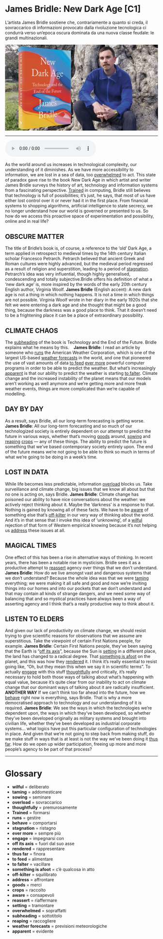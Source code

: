 # James Bridle: New Dark Age   [C1]

L’artista James Bridle sostiene che, contrariamente a quanto si creda, il sovraccarico di informazioni provocato dalla rivoluzione tecnologica ci condurrà verso un’epoca oscura dominata da una nuova classe feudale: le grandi multinazionali.

![](James%20Bridle%20New%20Dark%20Age.jpg)

--------------

<div>
<audio controls autoplay>
    <source src="https:/raw.githubusercontent.com/dartie/speakup/2023-11/James%20Bridle%20New%20Dark%20Age.mp3" type="audio/mpeg">
</audio>
</div>


As the world around us increases in technological complexity, our understanding of it diminishes. As we have more accessibility to information, we are lost in a sea of data, too [overwhelmed](## "sopraffatti") to act. This state of paradox gave rise to the book New Dark Age in which artist and writer James Bridle surveys the history of art, technology and information systems from a fascinating perspective. [Trained](## "formarsi") in computing, Bridle still believes that technology is full of possibilities; it’s just, he says, that most of us have either lost control over it or never had it in the first place. From financial systems to shopping algorithms, artificial intelligence to state secrecy, we no longer understand how our world is governed or presented to us. So how do we access this proactive space of experimentation and possibility, online and in real life?

## OBSCURE MATTER
The title of Bridle’s book is, of course, a reference to the ‘old’ Dark Age, a term applied in retrospect to medieval times by the 14th century Italian scholar Francesco Petrarch. Petrarch believed that ancient Greek and Roman cultures were highly advanced, but the medieval period regressed as a result of religion and superstition, leading to a period of [stagnation](## "ristagno"). Petrarch’s idea was very influential, though highly generalised, condescending and totally subjective.Bridle offers his definition of what a ‘new dark age’ is, more inspired by the words of the early 20th century English author, Virginia Woolf.
**James Bridle** (English accent): A new dark age is not a thing in which nothing happens. It is not a time in which things are not possible. Virginia Woolf wrote in her diary in the early 1920s that she felt we were entering a dark age and she thought that might be a good thing, because the darkness was a good place to think. That it doesn’t need to be a frightening place it can be a place of extraordinary possibility.

## CLIMATE CHAOS
The [subheading](## "sottotitolo") of the book is Technology and the End of the Future. Bridle explains what he means by this.   
**James Bridle**: I read an article by someone who [runs](## "gestire") the American Weather Corporation, which is one of the largest US-based [weather forecasts](## "previsioni meteorologiche") in the world, and one that pioneered the use of vast amounts of data [to feed](## "alimentare") [ever more](## "sempre più") powerful computer programs in order to be able to predict the weather. But what’s increasingly [apparent](## "evidente") is that our ability to predict the weather is starting [to falter](## "vacillare"). Climate change and the increased instability of the planet means that our models aren’t working as well anymore and we’re getting more and more freak weather events, things are more complicated than we’re capable of modelling.

## DAY BY DAY
As a result, says Bridle, all our long-term forecasting is getting worse.   
**James Bridle**: All our long-term forecasting and so much of our technologized society is entirely dependent on our attempt to predict the future in various ways, whether that’s moving [goods](## "merci") around, [sowing](## "seminare") and [reaping](## "raccogliere") [crops](## "raccolto") — any of these things. The ability to predict the future is something that we’ve based contemporary society entirely upon. The end of the future means we’re not going to be able to think so much in terms of what we’re going to be doing in a week’s time.

## LOST IN DATA
While life becomes less predictable, information [overload](## "sovraccarico") blocks us. Take surveillance and climate change, big issues that we know all about but that no one is acting on, says Bridle.
**James Bridle**: Climate change has poisoned our ability to have nice conversations about the weather: we actively reject thinking about it. Maybe the ‘darkness’ is a response to that. Nothing is gained by knowing all of these facts. We have to be [aware](## "consapevoli") of something else that’s [off-kilter](## "squilibrato") in our very way of thinking about the world. And it’s in that sense that I invoke this idea of ‘unknowing’, of a [wilful](## "deliberato") rejection of that form of Western empirical knowing because it’s not helping us [address](## "affrontare") these issues at all.

## MAGICAL TIMES
One effect of this has been a rise in alternative ways of thinking. In recent years, there has been a notable rise in mysticism. Bridle sees it as a productive attempt to [reassert](## "riaffermare") agency over things that we don’t understand.
**James Bridle**: How do we live amongst vast and dangerous systems that we don’t understand? Because the whole idea was that we were [taming](## "addomesticare") everything; we were making it all safe and good and now we’re inviting things into our homes and into our pockets that we don’t understand and that may contain all kinds of strange dangers, and we need some way of balancing that and so mystical practices have always been a way of asserting agency and I think that’s a really productive way to think about it.

## LISTEN TO ELDERS
And given our lack of productivity on climate change, we should resist trying to give scientific reasons for observations that we assume are superstitious. Take the viewpoint of certain First Nations people, for example.
**James Bridle**: Certain First Nations people, they’ve been saying that the Earth is “[off its axis](## "fuori dal suo asse")”, because the Sun is [setting](## "tramontare") in a different place, the land has changed to a radical degree. That [something is afoot](## "c’è qualcosa in atto") on the planet, and this was how they [rendered](## "rappresentare") it. I think it’s really essential to resist going like, “Oh, but they mean this when we say it in scientific terms”. To actually [engage](## "impegnarsi con") with this stuff [thoughtfully](## "premurosamente") and critically, it’s really necessary to hold both those ways of talking about what’s happening with equal value, because it’s quite clear from our inability to act on climate change that our dominant ways of talking about it are radically insufficient.
**ANOTHER WAY**
If we can’t think too far ahead into the future, how we [behave](## "comportarsi") right now is everything, says Bridle. That is why a more democratised approach to technology and our understanding of it is required.
**James Bridle**: We see the ways in which the technologies we’re dependent upon, the ways in which they’ve been developed, so whether they’ve been developed originally as military systems and brought into civilian life, whether they’ve been developed as industrial corporate systems... what logics have put this particular configuration of technologies in place. And given that we’re not going to step back from making stuff, do we make stuff in ways that is at least is not the way we’ve been doing it [thus far](## "finora"). How do we open up wider participation, freeing up more and more people’s agency to be part of that process?

--------------

<div style = "display:block; clear:both; page-break-after:always;"></div>

# Glossary
* **wilful** = deliberato
* **taming** = addomesticare
* **sowing** = seminare
* **overload** = sovraccarico
* **thoughtfully** = premurosamente
* **Trained** = formarsi
* **runs** = gestire
* **behave** = comportarsi
* **stagnation** = ristagno
* **ever more** = sempre più
* **engage** = impegnarsi con
* **off its axis** = fuori dal suo asse
* **rendered** = rappresentare
* **thus far** = finora
* **to feed** = alimentare
* **to falter** = vacillare
* **something is afoot** = c’è qualcosa in atto
* **off-kilter** = squilibrato
* **address** = affrontare
* **goods** = merci
* **crops** = raccolto
* **aware** = consapevoli
* **reassert** = riaffermare
* **setting** = tramontare
* **overwhelmed** = sopraffatti
* **subheading** = sottotitolo
* **reaping** = raccogliere
* **weather forecasts** = previsioni meteorologiche
* **apparent** = evidente
